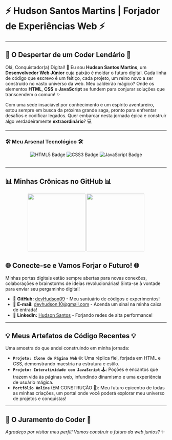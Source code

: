# ⚡ Hudson Santos Martins | Forjador de Experiências Web ⚡

---

## 🚀 O Despertar de um Coder Lendário 🚀
Olá, Conquistador(a) Digital! 👋 Eu sou **Hudson Santos Martins**, um **Desenvolvedor Web Júnior** cuja paixão é moldar o futuro digital. Cada linha de código que escrevo é um feitiço, cada projeto, um reino novo a ser construído no vasto universo da web. Meu caldeirão mágico? Onde os elementos **HTML**, **CSS** e **JavaScript** se fundem para conjurar soluções que transcendem o comum! ✨

Com uma sede insaciável por conhecimento e um espírito aventureiro, estou sempre em busca da próxima grande saga, pronto para enfrentar desafios e codificar legados. Quer embarcar nesta jornada épica e construir algo verdadeiramente **extraordinário**? 💻

---

### 🛠️ Meu Arsenal Tecnológico 🛠️
<div align="center">
  <img src="https://img.shields.io/badge/HTML5-E34F26?style=for-the-badge&logo=html5&logoColor=white" alt="HTML5 Badge"/>
  <img src="https://img.shields.io/badge/CSS3-1572B6?style=for-the-badge&logo=css3&logoColor=white" alt="CSS3 Badge"/>
  <img src="https://img.shields.io/badge/JavaScript-F7DF1E?style=for-the-badge&logo=javascript&logoColor=black" alt="JavaScript Badge"/>
  <br><br>
</div>

---

## 📊 Minhas Crônicas no GitHub 📊

<div align="center">
  <img height="180em" src="https://github-readme-stats.vercel.app/api?username=devHudson09&show_icons=true&theme=dark&include_all_commits=true&count_private=true&line_height=25&hide_border=true&card_width=300"/>
  <img height="180em" src="https://github-readme-stats.vercel.app/api/top-langs/?username=devHudson09&layout=compact&langs_count=3&theme=dark&line_height=25&hide_border=true&card_width=300"/>
</div>

## 🌐 Conecte-se e Vamos Forjar o Futuro! 🌐
Minhas portas digitais estão sempre abertas para novas conexões, colaborações e brainstorms de ideias revolucionárias! Sinta-se à vontade para enviar seu pergaminho digital!

- 🚀 **GitHub:** [devHudson09](https://github.com/devHudson09) - Meu santuário de códigos e experimentos!
- 📧 **E-mail:** [devhudson.10@gmail.com](mailto:devhudson.10@gmail.com) - Acenda um sinal na minha caixa de entrada!
- 🔗 **LinkedIn:** [Hudson Santos](https://www.linkedin.com/in/hudson-santos-20a88b258/) - Forjando redes de alta performance!

---

## 💡 Meus Artefatos de Código Recentes 💡
Uma amostra do que andei construindo em minha jornada:

- **`Projeto: Clone de Página Web`** 🌐: Uma réplica fiel, forjada em HTML e CSS, demonstrando maestria na estrutura e estilo.
- **`Projeto: Interatividade com JavaScript`** 🕹️: Poções e encantos que trazem vida às páginas web, infundindo dinamismo e uma experiência de usuário mágica.
- **`Portfólio Online`** (EM CONSTRUÇÃO 🚧): Meu futuro epicentro de todas as minhas criações, um portal onde você poderá explorar meu universo de projetos e conquistas!

---

## 🌟 O Juramento do Coder 🌟
_Agradeço por visitar meu perfil! Vamos construir o futuro da web juntos?_ ✨
